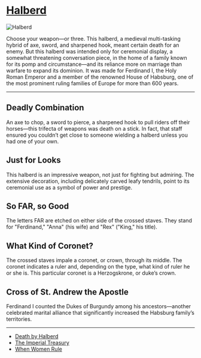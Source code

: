 # [Halberd](http://artsmia.github.io/griot/#/o/120475)
![Halberd](http://api.artsmia.org/images/120475/large.jpg)

Choose your weapon—or three. This halberd, a medieval multi-tasking hybrid of axe, sword, and sharpened hook, meant certain death for an enemy. But this halberd was intended only for ceremonial display, a somewhat threatening conversation piece, in the home of a family known for its pomp and circumstance—and its reliance more on marriage than warfare to expand its dominion. It was made for Ferdinand I, the Holy Roman Emperor and a member of the renowned House of Habsburg, one of the most prominent ruling families of Europe for more than 600 years.  

---

## Deadly Combination

An axe to chop, a sword to pierce, a sharpened hook to pull riders off their horses—this trifecta of weapons was death on a stick. In fact, that staff ensured you couldn’t get close to someone wielding a halberd unless you had one of your own.

## Just for Looks

This halberd is an impressive weapon, not just for fighting but admiring. The extensive decoration, including delicately carved leafy tendrils, point to its ceremonial use as a symbol of power and prestige.

## So FAR, so Good

The letters FAR are etched on either side of the crossed staves. They stand for "Ferdinand," "Anna" (his wife) and "Rex" ("King," his title).

## What Kind of Coronet?

The crossed staves impale a coronet, or crown, through its middle. The coronet indicates a ruler and, depending on the type, what kind of ruler he or she is. This particular coronet is a Herzogskrone, or duke’s crown.  

## Cross of St. Andrew the Apostle

Ferdinand I counted the Dukes of Burgundy among his ancestors—another celebrated marital alliance that significantly increased the Habsburg family’s territories.  

---

* [Death by Halberd](../stories/death-by-halberd.md)
* [The Imperial Treasury](../stories/the-imperial-treasury.md)
* [When Women Rule](../stories/when-women-rule.md)

